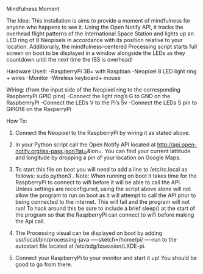 
Mindfulness Moment


The Idea: This installation is aims to provide a moment of mindfulness for anyone who happens to see it. Using the Open Notify API, it tracks the overhead flight patterns of the International Space Station and lights up an LED ring of 8 Neopixels in accordance with its position relative to your location. Additionally, the mindfulness-centered Processing script starts full screen on boot to be displayed in a window alongside the LEDs as they countdown until the next time the ISS is overhead!

Hardware Used:
  -RaspberryPi 3B+ with Raspbian
  -Neopixel 8 LED light ring + wires
  -Monitor
  -Wireless keyboard+ mouse

Wiring: (from the input side of the Neopixel ring to the corresponding RaspberryPi GPIO pins)
  -Connect the light ring’s G to GND on the RaspberrryPi
  -Connect the LEDs V to the Pi’s 5v
  -Connect the LEDs S pin to GPIO18 on the RasperryPi 


How To:

1. Connect the Neopixel to the RaspberryPi by wiring it as stated above.

2. In your Python script call the Open Notify API located at http://api.open-notify.org/iss-pass.json?lat=<YOUR LATTITUDE>&lon=<YOUR LONGITUDE>. You can find your current lattitude and longitude by dropping a pin of your location on Google Maps.

3. To start this file on boot you will need to add a line to /etc/rc.local as follows: sudo python3 <full path to your file>. Note: When running on boot it takes time for the RaspberryPi to connect to wifi before it will be able to call the API. Unless settings are reconfigured, using the script above alone will not allow the program to run on boot as it will attempt to call the API prior to being connected to the internet. This will fail and the program will not run! To hack around this be sure to include a brief sleep() at the start of the program so that the RaspberryPi can connect to wifi before making the Api call. 

4. The Processing visual can be displayed on boot by adding usr/local/bin/processing-java —-sketch=/home/pi/<your file extension> —-run to the autostart file located at /etc/xdg/lxsession/LXDE-pi. 

5. Connect your RaspberryPi to your monitor and start it up! You should be good to go from there. 
